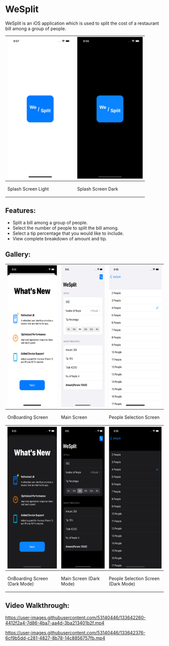 <html>
  <head>
    <link href="https://cdn.jsdelivr.net/npm/bootstrap@5.1.1/dist/css/bootstrap.min.css" rel="stylesheet" integrity="sha384-F3w7mX95PdgyTmZZMECAngseQB83DfGTowi0iMjiWaeVhAn4FJkqJByhZMI3AhiU" crossorigin="anonymous">
  </head>
  
  <body>
    <h1>WeSplit</h1>

<p class="font-size: 12"> WeSplit is an iOS application which is used to split the cost of a restaurant bill among a group of people. </p>

<table class="table">
  <thead>
  <tr>
    <th>
      <img src="Resources/Splash-Light.png" height=450>
    </th>
    <th>
      <img src="Resources/Splash-Dark.png" height=450>
    </th>
  </tr>
  </thead>
  <tbody>
  <tr>
    <td><p>Splash Screen Light</p></td>
    <td><p>Splash Screen Dark</p></td>
  </tr>
  </tbody>
</table>

    
## Features:
<ul>
  <li>Split a bill among a group of people.</li>
  <li>Select the number of people to split the bill among.</li>
  <li>Select a tip percentage that you would like to include.</li>
  <li>View complete breakdown of amount and tip.</li>
  </ul>
    
## Gallery:
<table class="table">
  <thead>
  <tr>
    <th>
      <img src="Resources/OnBoarding-Light.png" height=450>
    </th>
    <th>
      <img src="Resources/Main-Light.png" height=450>
    </th>
    <th>
      <img src="Resources/People-Light.png" height=450>
    </th>
  </tr>
  </thead>
  <tbody>
  <tr>
    <td><p>OnBoarding Screen</p></td>
    <td><p>Main Screen</p></td>
    <td><p>People Selection Screen</p></td>
  </tr>
  </tbody>
  <thead>
  <tr>
    <th>
      <img src="Resources/OnBoarding-Dark.png" height=450>
    </th>
    <th>
      <img src="Resources/Main-Dark.png" height=450>
    </th>
    <th>
      <img src="Resources/People-Dark.png" height=450>
    </th>
  </tr>
  </thead>
  <tbody>
  <tr>
    <td><p>OnBoarding Screen (Dark Mode)</p></td>
    <td><p>Main Screen (Dark Mode)</p></td>
    <td><p>People Selection Screen (Dark Mode)</p></td>
  </tr>
  </tbody>
</table>
    
## Video Walkthrough:
    
<!-- <video controls>
<source src="Resources/Video-Showcase-Light.mp4" type="video/mp4">
  Your browser does not support videos.
</video>
    
<ul>
<li>https://www.youtube.com/watch?v=yx8yns_SDpc</li>
</ul>
    

 -->
https://user-images.githubusercontent.com/53140446/133642260-4412f2a4-7d86-4ba7-aa4d-3ba213401b2f.mp4



https://user-images.githubusercontent.com/53140446/133642376-6cf9b5dd-c281-4827-8b78-14c8856757fb.mp4

  </body>
</html>

